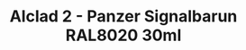 ---
layout: product
title: "Alclad 2 - Panzer Signalbarun RAL8020 30ml"
price: "TBA" 
desc: "N/A"
img_path: "/assets/img/ALCE252.jpg"
brand: "N/A"
available: false
special_offer: false
new: false
soon: false
cat: "040000"
subcat: "040300"
subsubcat: "0N/A"
sifra: "ALCE252"
popular: false
---